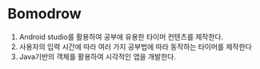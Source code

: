 # Bomodrow

1. Android studio를 활용하여 공부에 유용한 타이머 컨텐츠를 제작한다.
2. 사용자의 입력 시간에 따라 여러 가지 공부법에 따라 동작하는 타이머를 제작한다
3. Java기반의 객체를 활용하여 시각적인 앱을 개발한다.
